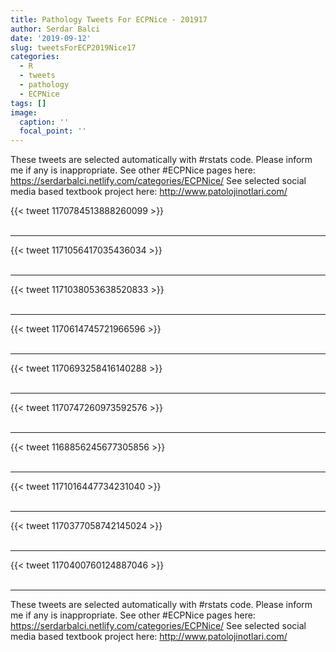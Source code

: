 ```yaml
---
title: Pathology Tweets For ECPNice - 201917
author: Serdar Balci
date: '2019-09-12'
slug: tweetsForECP2019Nice17
categories:
  - R
  - tweets
  - pathology
  - ECPNice
tags: []
image:
  caption: ''
  focal_point: ''
---
```



These tweets are selected automatically with #rstats code. Please inform me if any is inappropriate.
See other #ECPNice pages here: https://serdarbalci.netlify.com/categories/ECPNice/ 
See selected social media based textbook project here: http://www.patolojinotlari.com/

{{< tweet 1170784513888260099 >}}
<br>
<br>
<hr>
{{< tweet 1171056417035436034 >}}
<br>
<br>
<hr>
{{< tweet 1171038053638520833 >}}
<br>
<br>
<hr>
{{< tweet 1170614745721966596 >}}
<br>
<br>
<hr>
{{< tweet 1170693258416140288 >}}
<br>
<br>
<hr>
{{< tweet 1170747260973592576 >}}
<br>
<br>
<hr>
{{< tweet 1168856245677305856 >}}
<br>
<br>
<hr>
{{< tweet 1171016447734231040 >}}
<br>
<br>
<hr>
{{< tweet 1170377058742145024 >}}
<br>
<br>
<hr>
{{< tweet 1170400760124887046 >}}
<br>
<br>
<hr>


These tweets are selected automatically with #rstats code. Please inform me if any is inappropriate.
See other #ECPNice pages here: https://serdarbalci.netlify.com/categories/ECPNice/ 
See selected social media based textbook project here: http://www.patolojinotlari.com/
